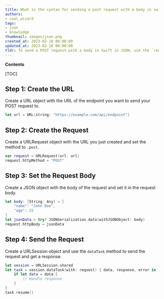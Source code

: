 ```yaml
---
title: What is the syntax for sending a post request with a body in swift?
authors:
- cool_wizard
tags:
- json
- knowledge
thumbnail: images/json.png
created_at: 2023-02-10 00:00:00
updated_at: 2023-02-10 00:00:00
tldr: To send a POST request with a body in Swift in JSON, use the `request` method in the URLSession class, passing in the request body as a Data type.
---
```


**Contents**

[TOC]

## Step 1: Create the URL

Create a URL object with the URL of the endpoint you want to send your POST request to.

```swift
let url = URL(string: "https://example.com/api/endpoint")
```

## Step 2: Create the Request

Create a URLRequest object with the URL you just created and set the method to `.post`.

```swift
var request = URLRequest(url: url)
request.httpMethod = "POST"
```

## Step 3: Set the Request Body

Create a JSON object with the body of the request and set it in the request body.

```swift
let body: [String: Any] = [
    "name": "John Doe",
    "age": 25
]
let jsonData = try? JSONSerialization.data(withJSONObject: body)
request.httpBody = jsonData
```

## Step 4: Send the Request

Create a URLSession object and use the `dataTask` method to send the request and get a response.

```swift
let session = URLSession.shared
let task = session.dataTask(with: request) { data, response, error in
    if let data = data {
        // Handle response
    }
}
task.resume()
```
